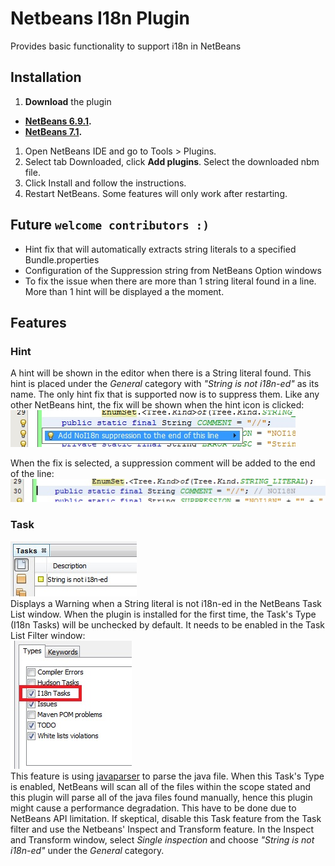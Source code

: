 # Netbeans I18n Plugin
Provides basic functionality to support i18n in NetBeans

## Installation
1. __Download__ the plugin
  * __[NetBeans 6.9.1](https://github.com/downloads/ceilfors/netbeans-i18n-plugin/netbeans-i18n-plugin-691-1.0.nbm).__
  * __[NetBeans 7.1](https://github.com/downloads/ceilfors/netbeans-i18n-plugin/netbeans-i18n-plugin-1.0.nbm).__
1. Open NetBeans IDE and go to Tools > Plugins.
1. Select tab Downloaded, click __Add plugins__. Select the downloaded nbm file.
1. Click Install and follow the instructions.
1. Restart NetBeans. Some features will only work after restarting.

## Future `welcome contributors :)`
* Hint fix that will automatically extracts string literals to a specified Bundle.properties
* Configuration of the Suppression string from NetBeans Option windows
* To fix the issue when there are more than 1 string literal found in a line. More than 1 hint will be displayed a the moment.

## Features
### Hint
A hint will be shown in the editor when there is a String literal found. This hint is placed under the _General_ category with _"String is not i18n-ed"_ as its name. The only hint fix that is supported now is to suppress them. Like any other NetBeans hint, the fix will be shown when the hint icon is clicked:  
![show_hint.jpg](https://github.com/ceilfors/netbeans-i18n-plugin/raw/master/wiki/show_hint.jpg)  
  
When the fix is selected, a suppression comment will be added to the end of the line:  
![suppression_applied.jpg](https://github.com/ceilfors/netbeans-i18n-plugin/raw/master/wiki/suppression_applied.jpg)

### Task  
![task.jpg](https://github.com/ceilfors/netbeans-i18n-plugin/raw/master/wiki/task.jpg)  
Displays a Warning when a String literal is not i18n-ed in the NetBeans Task List window. When the plugin is installed for the first time, the Task's Type (I18n Tasks) will be unchecked by default. It needs to be enabled in the Task List Filter window:  
![task_list.jpg](https://github.com/ceilfors/netbeans-i18n-plugin/raw/master/wiki/task_list.jpg)  
This feature is using [javaparser](http://code.google.com/p/javaparser/) to parse the java file. When this Task's Type is enabled, NetBeans will scan all of the files within the scope stated and this plugin will parse all of the java files found manually, hence this plugin might cause a performance degradation. This have to be done due to NetBeans API limitation. If skeptical, disable this Task feature from the Task filter and use the Netbeans' Inspect and Transform feature. In the Inspect and Transform window, select _Single inspection_ and choose _"String is not i18n-ed"_ under the _General_ category.